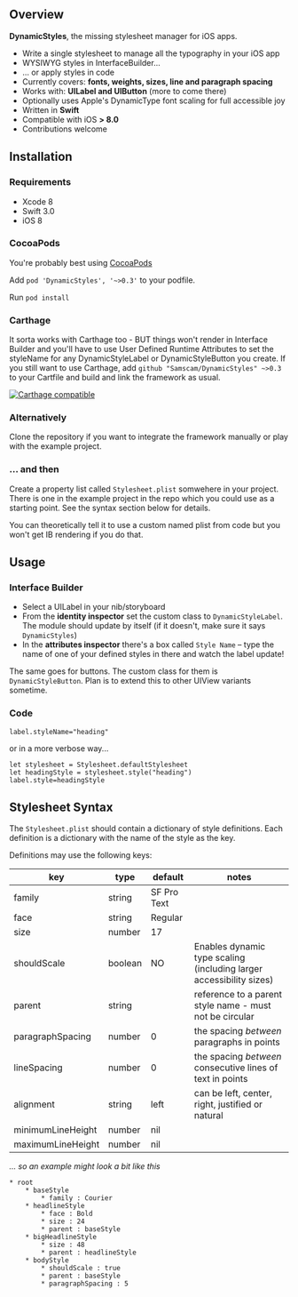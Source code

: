 ## Overview
**DynamicStyles**, the missing stylesheet manager for iOS apps.

* Write a single stylesheet to manage all the typography in your iOS app
* WYSIWYG styles in InterfaceBuilder...
* ... or apply styles in code
* Currently covers: **fonts, weights, sizes, line and paragraph spacing**
* Works with: **UILabel and UIButton** (more to come there)
* Optionally uses Apple's DynamicType font scaling for full accessible joy
* Written in **Swift**
* Compatible with iOS **> 8.0**
* Contributions welcome

## Installation

### Requirements

* Xcode 8
* Swift 3.0
* iOS 8

### CocoaPods

You're probably best using [CocoaPods](http://cocoapods.org)

Add `pod 'DynamicStyles', '~>0.3'` to your podfile.

Run `pod install`

### Carthage

It sorta works with Carthage too - BUT things won't render in Interface Builder and you'll have to use User Defined Runtime Attributes to set the styleName for any DynamicStyleLabel or DynamicStyleButton you create. If you still want to use Carthage, add `github "Samscam/DynamicStyles" ~>0.3` to your Cartfile and build and link the framework as usual.

[![Carthage compatible](https://img.shields.io/badge/Carthage-compatible-4BC51D.svg?style=flat)](https://github.com/Carthage/Carthage)


### Alternatively

Clone the repository if you want to integrate the framework manually or play with the example project.

### ... and then

Create a property list called `Stylesheet.plist` somwehere in your project. There is one in the example project in the repo which you could use as a starting point. See the syntax section below for details.

You can theoretically tell it to use a custom named plist from code but you won't get IB rendering if you do that.

## Usage

### Interface Builder

* Select a UILabel in your nib/storyboard
* From the **identity inspector** set the custom class to `DynamicStyleLabel`. The module should update by itself (if it doesn't, make sure it says `DynamicStyles`)
* In the **attributes inspector** there's a box called `Style Name` – type the name of one of your defined styles in there and watch the label update!

The same goes for buttons. The custom class for them is `DynamicStyleButton`. Plan is to extend this to other UIView variants sometime.

### Code

	label.styleName="heading"

or in a more verbose way...

	let stylesheet = Stylesheet.defaultStylesheet
	let headingStyle = stylesheet.style("heading")
	label.style=headingStyle
	

## Stylesheet Syntax

The `Stylesheet.plist` should contain a dictionary of style definitions. Each definition is a dictionary with the name of the style as the key.

Definitions may use the following keys:

key | type | default | notes
--- | ---- | ------- | -----
family | string | SF Pro Text
face | string | Regular
size | number | 17
shouldScale | boolean | NO | Enables dynamic type scaling (including larger accessibility sizes)
parent | string | | reference to a parent style name - must not be circular
paragraphSpacing | number | 0 | the spacing _between_ paragraphs in points
lineSpacing | number | 0 | the spacing _between_ consecutive lines of text in points
alignment | string | left | can be left, center, right, justified or natural
minimumLineHeight | number | nil
maximumLineHeight | number | nil


_... so an example might look a bit like this_

	* root
		* baseStyle
			* family : Courier
		* headlineStyle
			* face : Bold
			* size : 24
			* parent : baseStyle
		* bigHeadlineStyle
			* size : 48
			* parent : headlineStyle
		* bodyStyle
			* shouldScale : true
			* parent : baseStyle
			* paragraphSpacing : 5

